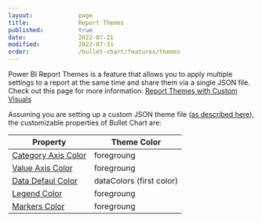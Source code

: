 ```yaml
---
layout:             page
title:              Report Themes
published:          true
date:               2022-07-21
modified:           2022-07-31
order:              /bullet-chart/features/themes
---
```


Power BI Report Themes is a feature that allows you to apply multiple settings to a report at the same time and share them via a single JSON file. Check out this page for more information: [Report Themes with Custom Visuals](../../features/themes.md)

Assuming you are setting up a custom JSON theme file ([as described here](https://docs.microsoft.com/en-us/power-bi/create-reports/desktop-report-themes#setting-theme-colors)), the customizable properties of Bullet Chart are:

| Property | Theme Color |
| -------- | ----------- |
| [Category Axis Color](../options/category-axis/color.md)                  | foregroung |
| [Value Axis Color](../options/value-axis/color.md)                        | foregroung |
| [Data Defaul Color ](../options/data-colors/index.md#default-color)       | dataColors (first color) |
| [Legend Color](../options/legend/color.md)                                | foregroung |
| [Markers Color](../options/target-markers/index.md#color)                 | foregroung |
